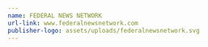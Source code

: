 ```yaml
---
name: FEDERAL NEWS NETWORK
url-link: www.federalnewsnetwork.com
publisher-logo: assets/uploads/federalnewsnetwork.svg
---
```

